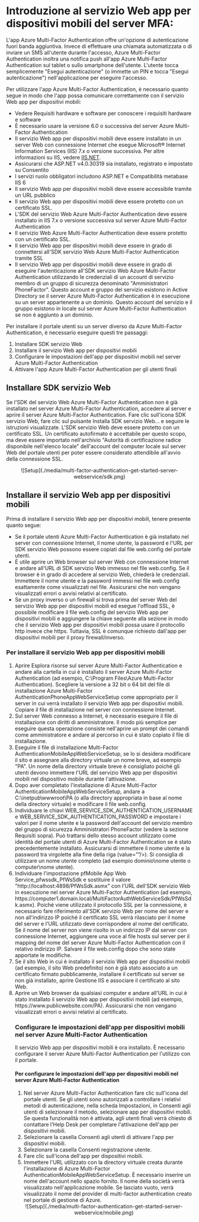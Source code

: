 <properties 
	pageTitle="Introduzione al servizio Web app per dispositivi mobili del server MFA:"
	description="L'app Azure Multi-Factor Authentication offre un'opzione di autenticazione fuori banda aggiuntiva. Consente al server MFA di inviare notifiche push agli utenti."
	services="multi-factor-authentication"
	documentationCenter=""
	authors="kgremban"
	manager="femila"
	editor="curtland"/>

<tags
	ms.service="multi-factor-authentication"
	ms.workload="identity"
	ms.tgt_pltfrm="na"
	ms.devlang="na"
	ms.topic="get-started-article"
	ms.date="08/04/2016"
	ms.author="kgremban"/>

# Introduzione al servizio Web app per dispositivi mobili del server MFA:

L'app Azure Multi-Factor Authentication offre un'opzione di autenticazione fuori banda aggiuntiva. Invece di effettuare una chiamata automatizzata o di inviare un SMS all'utente durante l'accesso, Azure Multi-Factor Authentication inoltra una notifica push all'app Azure Multi-Factor Authentication sul tablet o sullo smartphone dell'utente. L'utente tocca semplicemente "Esegui autenticazione" (o immette un PIN e tocca "Esegui autenticazione") nell'applicazione per eseguire l'accesso.

Per utilizzare l'app Azure Multi-Factor Authentication, è necessario quanto segue in modo che l'app possa comunicare correttamente con il servizio Web app per dispositivi mobili:

- Vedere Requisiti hardware e software per conoscere i requisiti hardware e software
- È necessario usare la versione 6.0 o successiva del server Azure Multi-Factor Authentication
- Il servizio Web app per dispositivi mobili deve essere installato in un server Web con connessione Internet che esegue Microsoft® Internet Information Services (IIS) 7.x o versione successiva. Per altre informazioni su IIS, vedere [IIS.NET](http://www.iis.net/).
- Assicurarsi che ASP.NET v4.0.30319 sia installato, registrato e impostato su Consentito
- I servizi ruolo obbligatori includono ASP.NET e Compatibilità metabase IIS 6
- Il servizio Web app per dispositivi mobili deve essere accessibile tramite un URL pubblico
- Il servizio Web app per dispositivi mobili deve essere protetto con un certificato SSL.
- L'SDK del servizio Web Azure Multi-Factor Authentication deve essere installato in IIS 7.x o versione successiva sul server Azure Multi-Factor Authentication
- Il servizio Web Azure Multi-Factor Authentication deve essere protetto con un certificato SSL.
- Il servizio Web app per dispositivi mobili deve essere in grado di connettersi all'SDK servizio Web Azure Multi-Factor Authentication tramite SSL
- Il servizio Web app per dispositivi mobili deve essere in grado di eseguire l'autenticazione all'SDK servizio Web Azure Multi-Factor Authentication utilizzando le credenziali di un account di servizio membro di un gruppo di sicurezza denominato "Amministratori PhoneFactor". Questo account e gruppo del servizio esistono in Active Directory se il server Azure Multi-Factor Authentication è in esecuzione su un server appartenente a un dominio. Questo account del servizio e il gruppo esistono in locale sul server Azure Multi-Factor Authentication se non è aggiunto a un dominio.


Per installare il portale utenti su un server diverso da Azure Multi-Factor Authentication, è necessario eseguire questi tre passaggi:

1. Installare SDK servizio Web
2. Installare il servizio Web app per dispositivi mobili
3. Configurare le impostazioni dell'app per dispositivi mobili nel server Azure Multi-Factor Authentication
4. Attivare l'app Azure Multi-Factor Authentication per gli utenti finali

## Installare SDK servizio Web

Se l'SDK del servizio Web Azure Multi-Factor Authentication non è già installato nel server Azure Multi-Factor Authentication, accedere al server e aprire il server Azure Multi-Factor Authentication. Fare clic sull'icona SDK servizio Web, fare clic sul pulsante Installa SDK servizio Web... e seguire le istruzioni visualizzate. L'SDK servizio Web deve essere protetto con un certificato SSL. Un certificato autofirmato è accettabile per questo scopo, ma deve essere importato nell'archivio "Autorità di certificazione radice disponibile nell'elenco locale" dell'account del computer locale sul server Web del portale utenti per poter essere considerato attendibile all'avvio della connessione SSL.

<center>![Setup](./media/multi-factor-authentication-get-started-server-webservice/sdk.png)</center>

## Installare il servizio Web app per dispositivi mobili
Prima di installare il servizio Web app per dispositivi mobili, tenere presente quanto segue:

- Se il portale utenti Azure Multi-Factor Authentication è già installato nel server con connessione Internet, il nome utente, la password e l'URL per SDK servizio Web possono essere copiati dal file web.config del portale utenti.
- È utile aprire un Web browser sul server Web con connessione Internet e andare all'URL di SDK servizio Web immesso nel file web.config. Se il browser è in grado di accedere al servizio Web, chiederà le credenziali. Immettere il nome utente e la password immessi nel file web.config esattamente come visualizzati nel file. Assicurarsi che non vengano visualizzati errori o avvisi relativi al certificato.
- Se un proxy inverso o un firewall si trova prima del server Web del servizio Web app per dispositivi mobili ed esegue l'offload SSL, è possibile modificare il file web.config del servizio Web app per dispositivi mobili e aggiungere la chiave seguente alla sezione <appSettings> in modo che il servizio Web app per dispositivi mobili possa usare il protocollo http invece che https. Tuttavia, SSL è comunque richiesto dall'app per dispositivi mobili per il proxy firewall/inverso. <add key="SSL\_REQUIRED" value="false"/>

### Per installare il servizio Web app per dispositivi mobili

<ol>
<li>Aprire Esplora risorse sul server Azure Multi-Factor Authentication e andare alla cartella in cui è installato il server Azure Multi-Factor Authentication (ad esempio, C:\Program Files\Azure Multi-Factor Authentication). Scegliere la versione a 32 bit o 64 bit del file di installazione Azure Multi-Factor AuthenticationPhoneAppWebServiceSetup come appropriato per il server in cui verrà installato il servizio Web app per dispositivi mobili. Copiare il file di installazione nel server con connessione Internet.</li>

<li>Sul server Web connesso a Internet, è necessario eseguire il file di installazione con diritti di amministratore. Il modo più semplice per eseguire questa operazione consiste nell'aprire un prompt dei comandi come amministratore e andare al percorso in cui è stato copiato il file di installazione.</li>  

<li>Eseguire il file di installazione Multi-Factor AuthenticationMobileAppWebServiceSetup, se lo si desidera modificare il sito e assegnare alla directory virtuale un nome breve, ad esempio "PA". Un nome della directory virtuale breve è consigliato poiché gli utenti devono immettere l'URL del servizio Web app per dispositivi mobili nel dispositivo mobile durante l'attivazione.</li>

<li>Dopo aver completato l'installazione di Azure Multi-Factor AuthenticationMobileAppWebServiceSetup, andare a C:\inetpub\wwwroot\PA (o alla directory appropriata in base al nome della directory virtuale) e modificare il file web.config.</li>  

<li>Individuare le chiavi WEB_SERVICE_SDK_AUTHENTICATION_USERNAME e WEB_SERVICE_SDK_AUTHENTICATION_PASSWORD e impostare i valori per il nome utente e la password dell'account del servizio membro del gruppo di sicurezza Amministratori PhoneFactor (vedere la sezione Requisiti sopra). Può trattarsi dello stesso account utilizzato come identità del portale utenti di Azure Multi-Factor Authentication se è stato precedentemente installato. Assicurarsi di immettere il nome utente e la password tra virgolette alla fine della riga (value=””/>). Si consiglia di utilizzare un nome utente completo (ad esempio dominio\nome utente o computer\nome utente).</li>  

<li>Individuare l'impostazione pfMobile App Web Service_pfwssdk_PfWsSdk e sostituire il valore "http://localhost:4898/PfWsSdk.asmx" con l'URL dell'SDK servizio Web in esecuzione nel server Azure Multi-Factor Authentication (ad esempio, https://computer1.domain.local/MultiFactorAuthWebServiceSdk/PfWsSdk.asmx). Poiché viene utilizzato il protocollo SSL per la connessione, è necessario fare riferimento all'SDK servizio Web per nome del server e non all'indirizzo IP poiché il certificato SSL verrà rilasciato per il nome del server e l'URL utilizzato deve corrispondere al nome del certificato. Se il nome del server non viene risolto in un indirizzo IP dal server con connessione Internet, aggiungere una voce al file hosts sul server per il mapping del nome del server Azure Multi-Factor Authentication con il relativo indirizzo IP. Salvare il file web.config dopo che sono state apportate le modifiche.</li>  

<li>Se il sito Web in cui è installato il servizio Web app per dispositivi mobili (ad esempio, il sito Web predefinito) non è già stato associato a un certificato firmato pubblicamente, installare il certificato sul server se non già installato, aprire Gestione IIS e associare il certificato al sito Web.</li>  

<li>Aprire un Web browser da qualsiasi computer e andare all'URL in cui è stato installato il servizio Web app per dispositivi mobili (ad esempio, https://www.publicwebsite.com/PA). Assicurarsi che non vengano visualizzati errori o avvisi relativi al certificato.</li>

### Configurare le impostazioni dell'app per dispositivi mobili nel server Azure Multi-Factor Authentication
Il servizio Web app per dispositivi mobili è ora installato. È necessario configurare il server Azure Multi-Factor Authentication per l'utilizzo con il portale.

#### Per configurare le impostazioni dell'app per dispositivi mobili nel server Azure Multi-Factor Authentication

1. Nel server Azure Multi-Factor Authentication fare clic sull'icona del portale utenti. Se gli utenti sono autorizzati a controllare i relativi metodi di autenticazione, nella scheda Impostazioni, in Consenti agli utenti di selezionare il metodo, selezionare app per dispositivi mobili. Se questa funzionalità non è attivata, agli utenti finali verrà chiesto di contattare l'Help Desk per completare l'attivazione dell'app per dispositivi mobili.
2. Selezionare la casella Consenti agli utenti di attivare l'app per dispositivi mobili.
3. Selezionare la casella Consenti registrazione utente.
4. Fare clic sull'icona dell'app per dispositivi mobili.
5. Immettere l'URL utilizzato con la directory virtuale creata durante l'installazione di Azure Multi-Factor AuthenticationMobileAppWebServiceSetup. È necessario inserire un nome dell'account nello spazio fornito. Il nome della società verrà visualizzato nell'applicazione mobile. Se lasciato vuoto, verrà visualizzato il nome del provider di multi-factor authentication creato nel portale di gestione di Azure.



<center>![Setup](./media/multi-factor-authentication-get-started-server-webservice/mobile.png)</center>

<!---HONumber=AcomDC_0921_2016-->